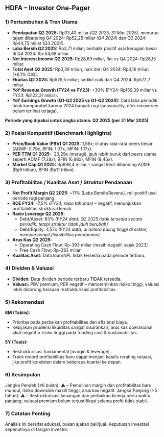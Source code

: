## HDFA – Investor One-Pager

### 1) Pertumbuhan & Tren Utama
- **Pendapatan Q2 2025:** Rp33,40 miliar *(Q2 2025, 31 Mar 2025)*, menurun tajam dibanding Q4 2024: Rp52,25 miliar *(Q4 2024)* dan Q3 2024: Rp44,75 miliar *(Q3 2024)*.
- **Laba Bersih Q2 2025:** Rp3,71 miliar; berbalik positif usai kerugian besar di Q4 2024: Rp-54,68 miliar.
- **Net Interest Income Q2 2025:** Rp28,69 miliar, flat vs Q4 2024: Rp28,15 miliar.
- **Total Aset Q2 2025:** Rp3,39 triliun, naik dari Q4 2024: Rp3,19 triliun (+6,1% QtQ).
- **Ekuitas Q2 2025:** Rp576,5 miliar; sedikit naik dari Q4 2024: Rp572,7 miliar.
- **YoY Revenue Growth (FY24 vs FY23):** +30% (FY24: Rp159,39 miliar vs FY23: Rp122,31 miliar).
- **YoY Earnings Growth (Q1-Q2 2025 vs Q1-Q2 2024):** Data laba periodik tidak komparabel karena 2024 banyak rugi (seasonality, efek recoveries belum terlihat terjaga).
  
**Periode yang dipakai untuk angka utama: Q2 2025 (per 31 Mar 2025)**

### 2) Posisi Kompetitif (Benchmark Highlights)
- **Price/Book Value (PBV) Q1 2025:** 1,56x; di atas rata-rata peers besar (ADMF: 0.79x, BFIN: 1.07x, MFIN: 1.17x).
- **PER TTM Q1 2025:** -20,29x (merugi), jauh lebih buruk dari peers utama seperti ADMF (7,28x), BFIN (6,88x), MFIN (8,46x).
- **Market Cap Q1 2025:** Rp898,4 miliar – sangat kecil dibanding ADMF (Rp9 triliun), BFIN (Rp11 triliun).

### 3) Profitabilitas / Kualitas Aset / Struktur Pendanaan
- **Net Profit Margin Q2 2025:** ~11% (Laba Bersih/Revenu), reli positif usai periode rugi panjang.
- **ROE FY24:** -7,5% *(FY24; rasio tahunan)* – negatif, menunjukkan profitabilitas struktural lemah.
- **Rasio Leverage Q2 2025:**  
  - Debt/Asset: 83% *(FY24 data; Q2 2025 tidak tersedia secara periodik, tetapi struktur tidak jauh berubah)*
  - Debt/Equity: 4,57x *(FY24 data; di antara paling tinggi di sektor, mempersempit fleksibilitas pendanaan)*
- **Arus Kas Q2 2025:**  
  - Operating Cash Flow: Rp-393 miliar (masih negatif, sejak 2023)
  - Free Cash Flow: Rp-393 miliar
- **Kualitas Aset:** Data loan/NPL tidak tersedia pada periode terbaru.

### 4) Dividen & Valuasi
- **Dividen:** Data dividen periode terbaru TIDAK tersedia.
- **Valuasi:** PBV premium, PER negatif – mencerminkan risiko tinggi, valuasi lebih didorong harapan restrukturisasi profitabilitas.

### 5) Rekomendasi
**6M (Taktis):**
- Prioritas pada perbaikan profitabilitas dan efisiensi biaya.
- Kebijakan prudensi likuiditas sangat disarankan; arus kas operasional akut negatif = risiko tinggi pada funding cost & sustainabilitas.

**5Y (Tesis):**
- Restrukturisasi fundamental (margin & leverage).
- Track record profitabilitas baru dapat menjadi katalis rerating valuasi, jika profit konsisten dalam beberapa kuartal ke depan.

### 6) Kesimpulan
Jangka Pendek (≤6 bulan): ⚠️ – Pemulihan margin dan profitabilitas baru muncul, risiko downside masih tinggi, arus kas negatif.
Jangka Panjang (>5 tahun): ⚠️ – Restrukturisasi keuangan dan perbaikan kinerja perlu waktu panjang; valuasi premium belum terjustifikasi selama profit tidak stabil.

### 7) Catatan Penting
Analisis ini bersifat edukasi, bukan ajakan beli/jual. Keputusan investasi sepenuhnya di tangan investor.